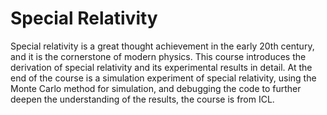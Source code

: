 # Special Relativity

Special relativity is a great thought achievement in the early 20th century, and it is the cornerstone of modern physics. This course introduces the derivation of special relativity and its experimental results in detail. At the end of the course is a simulation experiment of special relativity, using the Monte Carlo method for simulation, and debugging the code to further deepen the understanding of the results, the course is from ICL.